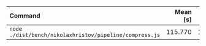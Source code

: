 | Command | Mean [s] | Min [s] | Max [s] | Relative |
|:---|---:|---:|---:|---:|
| `node ./dist/bench/nikolaxhristov/pipeline/compress.js` | 115.770 | 115.770 | 115.770 | 1.00 |
